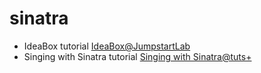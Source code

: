 sinatra
=======

* IdeaBox tutorial [IdeaBox@JumpstartLab](http://tutorials.jumpstartlab.com/projects/idea_box.html "IdeaBox tutorial")
* Singing with Sinatra tutorial [Singing with Sinatra@tuts+](http://code.tutsplus.com/series/singing-with-sinatra--net-19113 "Singing with Sinatra tutorial")

